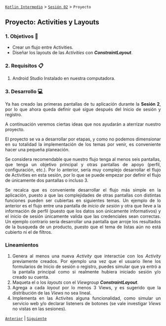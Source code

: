[`Kotlin Intermedio`](../../Readme.md) > [`Sesión 02`](../Readme.md) > `Proyecto`

## Proyecto: Activities y Layouts

<div style="text-align: justify;">

### 1. Objetivos :dart:

- Crear un flujo entre Activities.
- Diseñar los layouts de las _Activities_ con ___ConstraintLayout___.

### 2. Requisitos :clipboard:

1. Android Studio Instalado en nuestra computadora.

### 3. Desarrollo :computer:

Ya has creado las primeras pantallas de tu aplicación durante la __Sesión 2__, por lo que ahora queda definir qué sigue después del Inicio de sesión y registro.

A continuación veremos ciertas ideas que nos ayudarán a aterrizar nuestro proyecto.

El proyecto se va a desarrollar por etapas, y como no podemos dimensionar en su totalidad la implementación de los temas por venir, es conveniente hacer una pequeña planeación.

Se considera recomendable que nuestro flujo tenga al menos seis pantallas, que tenga un objetivo principal y otras pantallas de apoyo (perfil, configuración, etc.). Por lo anterior, sería muy complejo desarrollar el flujo de Activities en esta sesión, por lo que se puede empezar por definir el flujo de únicamente dos pantallas o incluso 3. 

Se recalca que es conveniente desarrollar el flujo más simple en la aplicación, puesto a que las complejidades de otras pantallas con distintas funciones pueden ser cubiertas en siguientes temas. Un ejemplo de lo anterior es el flujo entre una pantalla de _inicio de sesión_ y otra que lleve a la información de perfil (puesto que los datos son únicamente informativos) y el inicio de sesión únicamente valida que las credenciales sean correctas. Un ejemplo contrario sería desarrollar una pantalla que arroje los resultados de la busqueda de un producto, puesto que el tema de listas aún no está cubierto ni el de filtros.

### Lineamientos

1. Genera al menos una nueva _Activity_ que interactúe con los _Activity_ previamente creados.
    Por ejemplo una vez que el usuario llene los formularios de Inicio de sesión o registro, puedes simular que ya entró a la pantalla principal como si realmente hubiera iniciado sesión y/o creado su cuenta. 
2. Maqueta el o los _layouts_ con el _Viewgroup_ ___ConstraintLayout___.
3. Agrega a cada _layout_ por lo menos 3 Views, y es sugerido que la distribución de las _Views_ no sea lineal.
4. Implementa en las Activites alguna funcionalidad, como simular un servicio web y/o declarar listeners de botones (se vale investigar _Views_ no vistas en las sesiones). 


[`Anterior`](../Ejemplo-05/Readme.md) | [`Siguiente`](../../Sesion-03/Readme.md)

</div>
